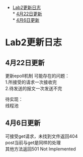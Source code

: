 * [Lab2更新日志](#lab2更新日志)    
      * [4月22日更新](#4月22日更新)  
      * [4月6日更新](#4月6日更新)   
      
        

# Lab2更新日志


## 4月22日更新  
更新epoll机制
可能存在的问题：  
1.所接受的请求一次接收完  
2.待发送的报文一次发送不完  

待实现：  
线程池  

## 4月6日更新

可接受get请求，未找到文件返回404  
post当前与get是同样的处理  
其他方法返回501 Not Implemented  

